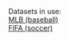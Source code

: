 Datasets in use: <br>
[MLB (baseball)](https://assets.datacamp.com/production/repositories/288/datasets/e5d60ff535f86d27609312f9e41c35a1d737ddc0/baseball.csv) <br>
[FIFA (soccer)](https://assets.datacamp.com/production/repositories/288/datasets/026a5211b906ac118a09b1a0dbf7df48faafb379/fifa.csv)
